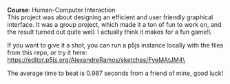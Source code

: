 **Course**: Human-Computer Interaction\
This project was about designing an efficient and user friendly graphical interface.
It was a group project, which made it a ton of fun to work on, and the result turned out quite well. I actually think it makes for a fun game!\

If you want to give it a shot, you can run a p5js instance locally with the files from this repo, or try it here:\
https://editor.p5js.org/AlexandreRamos/sketches/FveMAtJM4\

The average time to beat is 0.987 seconds from a friend of mine, good luck!

